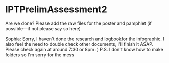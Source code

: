 # IPTPrelimAssessment2
Are we done?
Please add the raw files for the poster and pamphlet (if possible—if not please say so here)

Sophia: Sorry, I haven't done the research and logbookfor the infographic. I also feel the need to double check other documents, I'll finish it ASAP. Please check again at around 7:30 or 8pm :)
P.S. I don't know how to make folders so I'm sorry for the mess 
